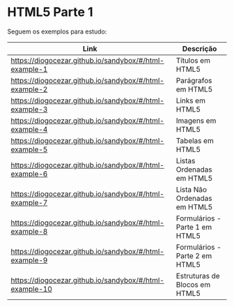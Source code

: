 # HTML5 Parte 1

Seguem os exemplos para estudo:

| Link                                                    | Descrição                                  |
|---------------------------------------------------------|--------------------------------------------|
| https://diogocezar.github.io/sandybox/#/html-example-1  | Títulos em HTML5                           |
| https://diogocezar.github.io/sandybox/#/html-example-2  | Parágrafos em HTML5                        |
| https://diogocezar.github.io/sandybox/#/html-example-3  | Links em HTML5                             |
| https://diogocezar.github.io/sandybox/#/html-example-4  | Imagens em HTML5                           |
| https://diogocezar.github.io/sandybox/#/html-example-5  | Tabelas em HTML5                           |
| https://diogocezar.github.io/sandybox/#/html-example-6  | Listas Ordenadas em HTML5                  |
| https://diogocezar.github.io/sandybox/#/html-example-7  | Lista Não Ordenadas em HTML5               |
| https://diogocezar.github.io/sandybox/#/html-example-8  | Formulários - Parte 1 em HTML5             |
| https://diogocezar.github.io/sandybox/#/html-example-9  | Formulários - Parte 2 em HTML5             |
| https://diogocezar.github.io/sandybox/#/html-example-10 | Estruturas de Blocos em HTML5              |